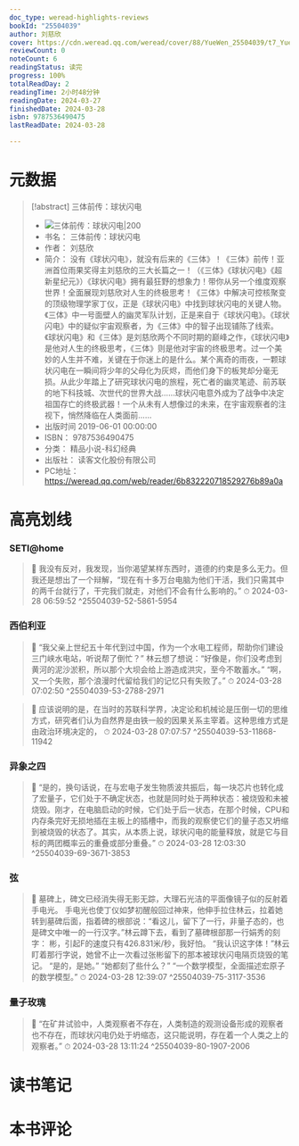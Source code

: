 ```yaml
---
doc_type: weread-highlights-reviews
bookId: "25504039"
author: 刘慈欣
cover: https://cdn.weread.qq.com/weread/cover/88/YueWen_25504039/t7_YueWen_25504039.jpg
reviewCount: 0
noteCount: 6
readingStatus: 读完
progress: 100%
totalReadDay: 2
readingTime: 2小时48分钟
readingDate: 2024-03-27
finishedDate: 2024-03-28
isbn: 9787536490475
lastReadDate: 2024-03-28

---
```

# 元数据
> [!abstract] 三体前传：球状闪电
> - ![ 三体前传：球状闪电|200](https://cdn.weread.qq.com/weread/cover/88/YueWen_25504039/t7_YueWen_25504039.jpg)
> - 书名： 三体前传：球状闪电
> - 作者： 刘慈欣
> - 简介： 没有《球状闪电》，就没有后来的《三体》！《三体》前传！亚洲首位雨果奖得主刘慈欣的三大长篇之一！（《三体》《球状闪电》《超新星纪元》）《球状闪电》拥有最狂野的想象力！带你从另一个维度观察世界！全面展现刘慈欣对人生的终极思考！《三体》中解决可控核聚变的顶级物理学家丁仪，正是《球状闪电》中找到球状闪电的关键人物。《三体》中一号面壁人的幽灵军队计划，正是来自于《球状闪电》。《球状闪电》中的疑似宇宙观察者，为《三体》中的智子出现铺陈了线索。《球状闪电》和《三体》是刘慈欣两个不同时期的巅峰之作，《球状闪电》是他对人生的终极思考，《三体》则是他对宇宙的终极思考。过一个美妙的人生并不难，关键在于你迷上的是什么。某个离奇的雨夜，一颗球状闪电在一瞬间将少年的父母化为灰烬，而他们身下的板凳却分毫无损。从此少年踏上了研究球状闪电的旅程，死亡者的幽灵笔迹、前苏联的地下科技城、次世代的世界大战……球状闪电意外成为了战争中决定祖国存亡的终极武器！一个从未有人想像过的未来，在宇宙观察者的注视下，悄然降临在人类面前……
> - 出版时间 2019-06-01 00:00:00
> - ISBN： 9787536490475
> - 分类： 精品小说-科幻经典
> - 出版社： 读客文化股份有限公司
> - PC地址：https://weread.qq.com/web/reader/6b832220718529276b89a0a

# 高亮划线

### SETI@home

> 📌 我没有反对，我发现，当你渴望某样东西时，道德的约束是多么无力。但我还是想出了一个辩解，“现在有十多万台电脑为他们干活，我们只需其中的两千台就行了，干完我们就走，对他们不会有什么影响的。” 
> ⏱ 2024-03-28 06:59:52 ^25504039-52-5861-5954

### 西伯利亚

> 📌 “我父亲上世纪五十年代到过中国，作为一个水电工程师，帮助你们建设三门峡水电站，听说帮了倒忙？”
林云想了想说：“好像是，你们没考虑到黄河的泥沙淤积，所以那个大坝会给上游造成洪灾，至今不敢蓄水。”
“啊，又一个失败，那个浪漫时代留给我们的记忆只有失败了。” 
> ⏱ 2024-03-28 07:02:50 ^25504039-53-2788-2971

> 📌 应该说明的是，在当时的苏联科学界，决定论和机械论是压倒一切的思维方式，研究者们认为自然界是由铁一般的因果关系主宰着。这种思维方式是由政治环境决定的， 
> ⏱ 2024-03-28 07:07:57 ^25504039-53-11868-11942

### 异象之四

> 📌 “是的，换句话说，在与宏电子发生物质波共振后，每一块芯片也转化成了宏量子，它们处于不确定状态，也就是同时处于两种状态：被烧毁和未被烧毁。刚才，在电脑启动的时候，它们处于后一状态，在那个时候，CPU和内存条完好无损地插在主板上的插槽中，而我的观察使它们的量子态又坍缩到被烧毁的状态了。其实，从本质上说，球状闪电的能量释放，就是它与目标的两团概率云的重叠或部分重叠。” 
> ⏱ 2024-03-28 12:03:30 ^25504039-69-3671-3853

### 弦

> 📌 墓碑上，碑文已经消失得无影无踪，大理石光洁的平面像镜子似的反射着手电光。
手电光也使丁仪如梦初醒般回过神来，他伸手拉住林云，拉着她转到墓碑后面，指着碑的根部说：“看这儿，留下了一行，非量子态的，也是碑文中唯一的一行汉字。”林云蹲下去，看到了墓碑根部那一行娟秀的刻字：
彬，引起F的速度只有426.831米/秒，我好怕。
“我认识这字体！”林云盯着那行字说，她曾不止一次看过张彬留下的那本被球状闪电隔页烧毁的笔记。
“是的，是她。”
“她都刻了些什么？”
“一个数学模型，全面描述宏原子的数学模型。” 
> ⏱ 2024-03-28 12:39:07 ^25504039-75-3117-3536

### 量子玫瑰

> 📌 “在矿井试验中，人类观察者不存在，人类制造的观测设备形成的观察者也不存在，而球状闪电仍处于坍缩态，这只能说明，存在着一个人类之上的观察者。” 
> ⏱ 2024-03-28 13:11:24 ^25504039-80-1907-2006

# 读书笔记

# 本书评论
